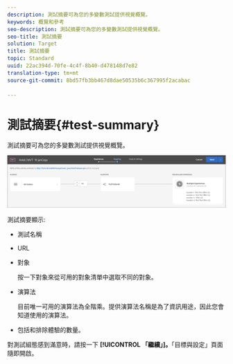 ```yaml
---
description: 測試摘要可為您的多變數測試提供視覺概覽。
keywords: 概覽和參考
seo-description: 測試摘要可為您的多變數測試提供視覺概覽。
seo-title: 測試摘要
solution: Target
title: 測試摘要
topic: Standard
uuid: 22ac394d-70fe-4c4f-8b40-d478148d7e82
translation-type: tm+mt
source-git-commit: 8bd57fb3bb467d8dae50535b6c367995f2acabac

---
```



# 測試摘要{#test-summary}

測試摘要可為您的多變數測試提供視覺概覽。

![測試摘要對話方塊](/help/c-activities/c-multivariate-testing/t-create-multivariate-test/assets/summary2new.png)

測試摘要顯示:

* 測試名稱
* URL
* 對象

   按一下對象來從可用的對象清單中選取不同的對象。
* 演算法

   目前唯一可用的演算法為全階乘。提供演算法名稱是為了資訊用途，因此您會知道使用的演算法。
* 包括和排除體驗的數量。

對測試組態感到滿意時，請按一下 **[!UICONTROL 「繼續」]。**「目標與設定」頁面隨即開啟。
